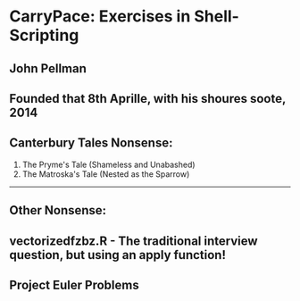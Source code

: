 CarryPace: Exercises in Shell-Scripting
========================================
John Pellman
-------------
Founded that 8th Aprille, with his shoures soote, 2014
------------------------------------------------------
Canterbury Tales Nonsense:
------------------------------------------------------
1. The Pryme's Tale (Shameless and Unabashed)
2. The Matroska's Tale (Nested as the Sparrow) 
------------------------------------------------------
Other Nonsense:
------------------------------------------------------
vectorizedfzbz.R - The traditional interview question, but using an apply function!
------------------------------------------------------
Project Euler Problems
------------------------------------------------------
